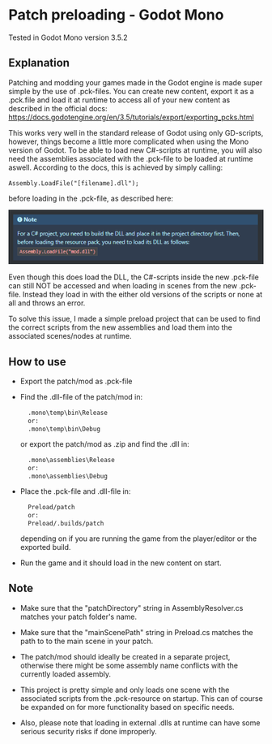 # Patch preloading - Godot Mono

Tested in Godot Mono version 3.5.2

## Explanation

Patching and modding your games made in the Godot engine is made super simple by the use of .pck-files. You can create new content, export it as a .pck.file and load it at runtime to access all of your new content as described in the official docs: https://docs.godotengine.org/en/3.5/tutorials/export/exporting_pcks.html

This works very well in the standard release of Godot using only GD-scripts, however, things become a little more complicated when using the Mono version of Godot. To be able to load new C#-scripts at runtime, you will also need the assemblies associated with the .pck-file to be loaded at runtime aswell. According to the docs, this is achieved by simply calling:

    Assembly.LoadFile("[filename].dll");

before loading in the .pck-file, as described here:

![Screenshot form docs](docs_screenshot.png)

Even though this does load the DLL, the C#-scripts inside the new .pck-file can still NOT be accessed and when loading in scenes from the new .pck-file. Instead they load in with the either old versions of the scripts or none at all and throws an error.

To solve this issue, I made a simple preload project that can be used to find the correct scripts from the new assemblies and load them into the associated scenes/nodes at runtime.

## How to use

- Export the patch/mod as .pck-file
- Find the .dll-file of the patch/mod in:

        .mono\temp\bin\Release
        or:
        .mono\temp\bin\Debug

    or export the patch/mod as .zip and find the .dll in:

        .mono\assemblies\Release
        or:
        .mono\assemblies\Debug

- Place the .pck-file and .dll-file in:

        Preload/patch
        or:
        Preload/.builds/patch

    depending on if you are running the game from the player/editor or the exported build.

- Run the game and it should load in the new content on start.

## Note

- Make sure that the "patchDirectory" string in AssemblyResolver.cs matches your patch folder's name.

- Make sure that the "mainScenePath" string in Preload.cs matches the path to to the main scene in your patch.

- The patch/mod should ideally be created in a separate project, otherwise there might be some assembly name conflicts with the currently loaded assembly.

- This project is pretty simple and only loads one scene with the associated scripts from the .pck-resource on startup. This can of course be expanded on for more functionality based on specific needs.

- Also, please note that loading in external .dlls at runtime can have some serious security risks if done improperly. 